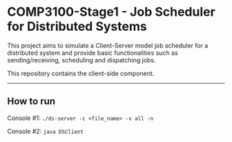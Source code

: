 # COMP3100-Stage1 - Job Scheduler for Distributed Systems

This project aims to simulate a Client-Server model job scheduler for a distributed system and provide basic functionalities such as sending/receiving, scheduling and dispatching jobs. 

This repository contains the client-side component.

---

## How to run
Console #1: `./ds-server -c <file_name> -v all -n`

Console #2: `java DSClient`
